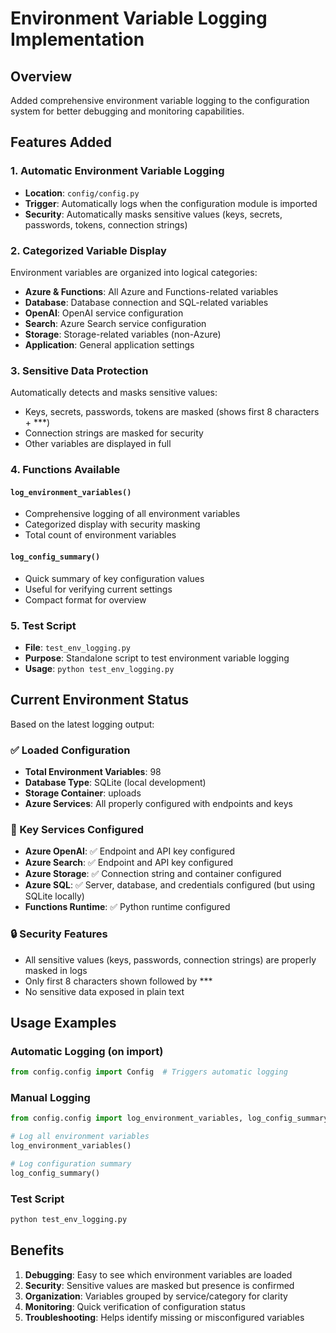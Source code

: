 # Environment Variable Logging Implementation

## Overview
Added comprehensive environment variable logging to the configuration system for better debugging and monitoring capabilities.

## Features Added

### 1. Automatic Environment Variable Logging
- **Location**: `config/config.py`
- **Trigger**: Automatically logs when the configuration module is imported
- **Security**: Automatically masks sensitive values (keys, secrets, passwords, tokens, connection strings)

### 2. Categorized Variable Display
Environment variables are organized into logical categories:
- **Azure & Functions**: All Azure and Functions-related variables
- **Database**: Database connection and SQL-related variables  
- **OpenAI**: OpenAI service configuration
- **Search**: Azure Search service configuration
- **Storage**: Storage-related variables (non-Azure)
- **Application**: General application settings

### 3. Sensitive Data Protection
Automatically detects and masks sensitive values:
- Keys, secrets, passwords, tokens are masked (shows first 8 characters + ***)
- Connection strings are masked for security
- Other variables are displayed in full

### 4. Functions Available

#### `log_environment_variables()`
- Comprehensive logging of all environment variables
- Categorized display with security masking
- Total count of environment variables

#### `log_config_summary()` 
- Quick summary of key configuration values
- Useful for verifying current settings
- Compact format for overview

### 5. Test Script
- **File**: `test_env_logging.py`
- **Purpose**: Standalone script to test environment variable logging
- **Usage**: `python test_env_logging.py`

## Current Environment Status
Based on the latest logging output:

### ✅ Loaded Configuration
- **Total Environment Variables**: 98
- **Database Type**: SQLite (local development)
- **Storage Container**: uploads
- **Azure Services**: All properly configured with endpoints and keys

### 🔧 Key Services Configured
- **Azure OpenAI**: ✅ Endpoint and API key configured
- **Azure Search**: ✅ Endpoint and API key configured  
- **Azure Storage**: ✅ Connection string and container configured
- **Azure SQL**: ✅ Server, database, and credentials configured (but using SQLite locally)
- **Functions Runtime**: ✅ Python runtime configured

### 🔒 Security Features
- All sensitive values (keys, passwords, connection strings) are properly masked in logs
- Only first 8 characters shown followed by ***
- No sensitive data exposed in plain text

## Usage Examples

### Automatic Logging (on import)
```python
from config.config import Config  # Triggers automatic logging
```

### Manual Logging
```python
from config.config import log_environment_variables, log_config_summary

# Log all environment variables
log_environment_variables()

# Log configuration summary
log_config_summary()
```

### Test Script
```bash
python test_env_logging.py
```

## Benefits
1. **Debugging**: Easy to see which environment variables are loaded
2. **Security**: Sensitive values are masked but presence is confirmed
3. **Organization**: Variables grouped by service/category for clarity
4. **Monitoring**: Quick verification of configuration status
5. **Troubleshooting**: Helps identify missing or misconfigured variables